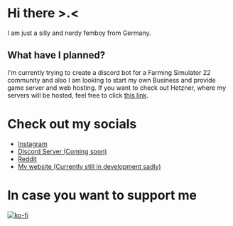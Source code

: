 # Hi there >.<

<!--
**SirenTheSiren/SirenTheSiren** is a ✨ _special_ ✨ repository because its `README.md` (this file) appears on your GitHub profile.

Here are some ideas to get you started:

- 🔭 I’m currently working on ...
- 🌱 I’m currently learning ...
- 👯 I’m looking to collaborate on ...
- 🤔 I’m looking for help with ...
- 💬 Ask me about ...
- 📫 How to reach me: ...
- 😄 Pronouns: ...
- ⚡ Fun fact: ...
-->
I am just a silly and nerdy femboy from Germany.

## What have I planned?
I'm currently trying to create a discord bot for a Farming Simulator 22 community and also I am looking to start my own Business and provide game server and web hosting.
If you want to check out Hetzner, where my servers will be hosted, feel free to click [this link](https://www.hetzner.cloud/?ref=bLSFmSuTgwqm).

# Check out my socials
- [Instagram](https://www.instagram.com/ravinski.cross/)
- [Discord Server (Coming soon)](#)
- [Reddit](https://www.reddit.com/user/JK2506/)
- [My website (Currently still in development sadly)](https://www.sirenthesiren.xyz)

# In case you want to support me
[![ko-fi](https://ko-fi.com/img/githubbutton_sm.svg)](https://ko-fi.com/V7V013UPVX)
